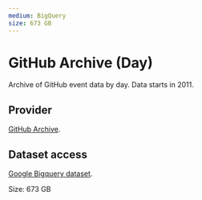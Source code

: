 ```yaml
---
medium: BigQuery
size: 673 GB
---
```

# GitHub Archive (Day)

Archive of GitHub event data by day. Data starts in 2011.

## Provider

[GitHub Archive][provider].

## Dataset access

[Google Bigquery dataset][bigquery].

Size: 673 GB

[bigquery]: https://bigquery.cloud.google.com/dataset/githubarchive:day
[provider]: https://www.githubarchive.org/
